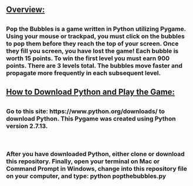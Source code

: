 <h2><u>Overview:</u><h2>
<h3>Pop the Bubbles is a game written in Python utilizing Pygame. Using your mouse or trackpad, you must click on the bubbles to pop them before they reach the top of your screen. Once they fill you screen, you have lost the game! Each bubble is worth 15 points. To win the first level you must earn 900 points. There are 3 levels total. The bubbles move faster and propagate more frequently in each subsequent level.</h3>

<h2><u>How to Download Python and Play the Game:</u><h2>
<h3>Go to this site: https://www.python.org/downloads/  to download Python. This Pygame was created using Python version 2.7.13.</h4>
<br/>
<h3>After you have downloaded Python, either clone or download this repository. Finally, open your terminal on Mac or Command Prompt in Windows, change into this repository file on your computer, and type: python popthebubbles.py </h3>
